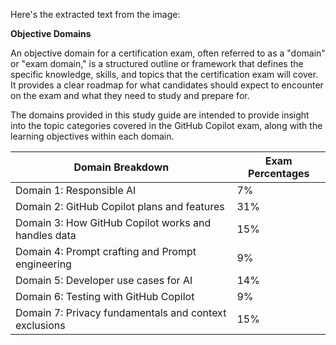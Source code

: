 Here's the extracted text from the image:

**Objective Domains**

An objective domain for a certification exam, often referred to as a "domain" or "exam domain," is a structured outline or framework that defines the specific knowledge, skills, and topics that the certification exam will cover. It provides a clear roadmap for what candidates should expect to encounter on the exam and what they need to study and prepare for.

The domains provided in this study guide are intended to provide insight into the topic categories covered in the GitHub Copilot exam, along with the learning objectives within each domain.

**Domain Breakdown** | **Exam Percentages**
---|---
Domain 1: Responsible AI | 7%
Domain 2: GitHub Copilot plans and features | 31%
Domain 3: How GitHub Copilot works and handles data | 15%
Domain 4: Prompt crafting and Prompt engineering | 9%
Domain 5: Developer use cases for AI | 14%
Domain 6: Testing with GitHub Copilot | 9%
Domain 7: Privacy fundamentals and context exclusions | 15%
